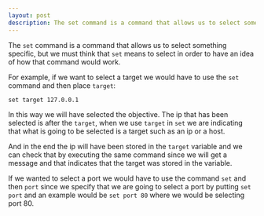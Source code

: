 ```yaml
---
layout: post
description: The set command is a command that allows us to select something specific, but we must think that set means to select in order to have an idea of how that command would work.
---
```


The ```set``` command is a command that allows us to select something specific, but we must think that ```set``` means to select in order to have an idea of how that command would work.

For example, if we want to select a target we would have to use the ```set``` command and then place ```target```:

```shell
set target 127.0.0.1
```

In this way we will have selected the objective. The ip that has been selected is after the ```target```, when we use ```target``` in ```set``` we are indicating that what is going to be selected is a target such as an ip or a host.

And in the end the ip will have been stored in the ```target``` variable and we can check that by executing the same command since we will get a message and that indicates that the target was stored in the variable.

If we wanted to select a port we would have to use the command ```set``` and then ```port``` since we specify that we are going to select a port by putting ```set port``` and an example would be ```set port 80``` where we would be selecting port 80.
